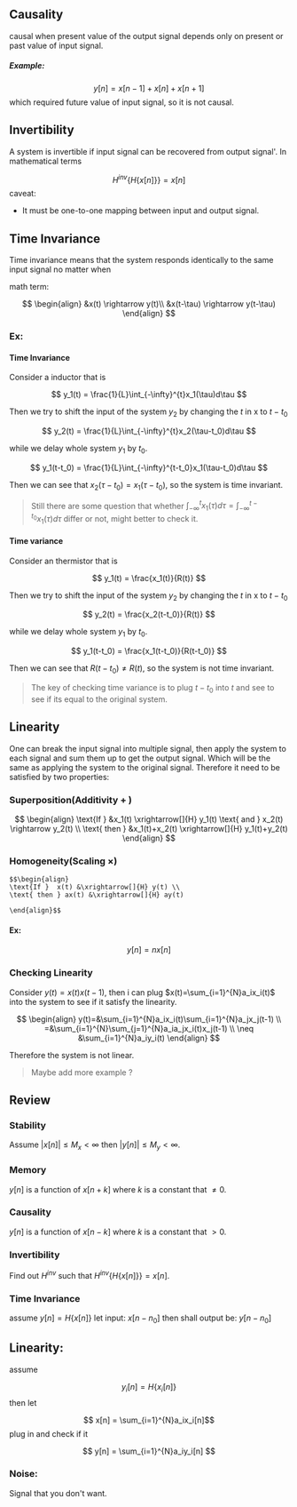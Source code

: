 ## Causality
causal when present value of the output signal depends only on present or past value of input signal.

##### Example:

$$ y[n]=x[n-1]+x[n]+x[n+1] $$
which required future value of input signal, so it is not causal.

## Invertibility
A system is invertible if input signal can be recovered from output signal'.
In mathematical terms 

$$
H^{inv}\{H\{x[n]\}\}=x[n]
$$
caveat:
- It must be one-to-one mapping between input and output signal.

## Time Invariance
Time invariance means that the system responds identically to the same input signal no matter when

math term: 

$$ \begin{align}
&x(t) \rightarrow y(t)\\ 
&x(t-\tau) \rightarrow y(t-\tau)
\end{align}
$$
### Ex:
#### Time Invariance
Consider a inductor that is

$$
y_1(t) = \frac{1}{L}\int_{-\infty}^{t}x_1(\tau)d\tau
$$

Then we try to shift the input of the system $y_2$  by changing the $t$ in x to $t-t_0$

$$
y_2(t) = \frac{1}{L}\int_{-\infty}^{t}x_2(\tau-t_0)d\tau
$$

while we delay whole system $y_1$ by $t_0$.

$$
y_1(t-t_0) = \frac{1}{L}\int_{-\infty}^{t-t_0}x_1(\tau-t_0)d\tau
$$

Then we can see that $x_2(\tau-t_0) = x_1(\tau-t_0)$, so the system is time invariant.
> Still there are some question that whether $\int_{-\infty}^{t}x_1(\tau)d\tau = \int_{-\infty}^{t-t_0}x_1(\tau)d\tau$ differ or not, might better to check it.



#### Time variance
Consider an thermistor that is

$$
y_1(t) = \frac{x_1(t)}{R(t)}
$$

Then we try to shift the input of the system $y_2$  by changing the $t$ in x to $t-t_0$


$$
y_2(t) = \frac{x_2(t-t_0)}{R(t)}
$$

while we delay whole system $y_1$ by $t_0$.

$$
y_1(t-t_0) = \frac{x_1(t-t_0)}{R(t-t_0)}
$$

Then we can see that $R(t-t_0) \neq R(t)$, so the system is not time invariant.
> The key of checking time variance is to plug $t-t_0$ into $t$ and see to see if its equal to the original system.



## Linearity
One can break the input signal into multiple signal, then apply the system to each signal and sum them up to get the output signal. Which will be the same as applying the system to the original signal.
Therefore it need to be satisfied by two properties:
### Superposition(Additivity $+$ )
$$ \begin{align}
\text{If  }  &x_1(t) \xrightarrow[]{H} y_1(t) \text{ and } x_2(t) \rightarrow y_2(t) \\
\text{ then } &x_1(t)+x_2(t) \xrightarrow[]{H} y_1(t)+y_2(t)
\end{align}
$$

### Homogeneity(Scaling $\times$)
	$$\begin{align}
	\text{If }  x(t) &\xrightarrow[]{H} y(t) \\
	\text{ then } ax(t) &\xrightarrow[]{H} ay(t)
	
	\end{align}$$
	
#### Ex: 

$$ y[n]=nx[n] $$
### Checking Linearity
Consider $y(t)=x(t)x(t-1)$, then i can plug $x(t)=\sum_{i=1}^{N}a_ix_i(t)$ into the system to see if it satisfy the linearity.

$$ 
\begin{align}
y(t)=&\sum_{i=1}^{N}a_ix_i(t)\sum_{i=1}^{N}a_jx_j(t-1) \\
=&\sum_{i=1}^{N}\sum_{j=1}^{N}a_ia_jx_i(t)x_j(t-1) \\
\neq &\sum_{i=1}^{N}a_iy_i(t)
\end{align}
$$

Therefore the system is not linear.

> Maybe add more example ?

## Review 
### Stability
Assume $|x[n]| \leq M_x \lt \infty$ then $|y[n]| \leq M_y \lt \infty$.

### Memory
$y[n]$ is a function of $x[n+k]$ where $k$ is a constant that $\neq 0$.

### Causality
$y[n]$ is a function of $x[n-k]$ where $k$ is a constant that $\gt 0$.

### Invertibility
Find out $H^{inv}$ such that $H^{inv}\{H\{x[n]\}\}=x[n]$.

### Time Invariance
assume $y[n] = H\{x[n]\}$
let input: $x[n-n_0]$ then shall output be: $y[n-n_0]$

## Linearity: 
assume 

$$
y_i[n]=H\{x_i[n]\}
$$
then let 

$$
x[n] = \sum_{i=1}^{N}a_ix_i[n]$$
plug in and check if it 

$$
y[n] = \sum_{i=1}^{N}a_iy_i[n]
$$
### Noise:
Signal that you don't want.















